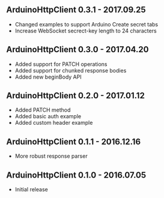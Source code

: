 ## ArduinoHttpClient 0.3.1 - 2017.09.25

* Changed examples to support Arduino Create secret tabs
* Increase WebSocket secrect-key length to 24 characters

## ArduinoHttpClient 0.3.0 - 2017.04.20

* Added support for PATCH operations
* Added support for chunked response bodies
* Added new beginBody API

## ArduinoHttpClient 0.2.0 - 2017.01.12

* Added PATCH method
* Added basic auth example
* Added custom header example

## ArduinoHttpClient 0.1.1 - 2016.12.16

* More robust response parser

## ArduinoHttpClient 0.1.0 - 2016.07.05

* Initial release

